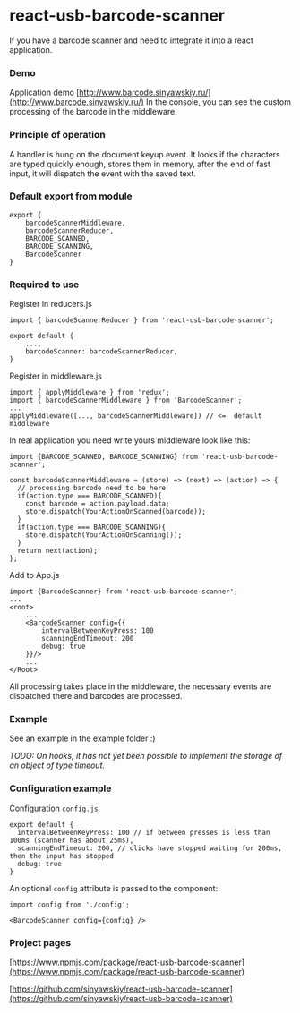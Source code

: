 # react-usb-barcode-scanner

If you have a barcode scanner and need to integrate it into a react application.

### Demo
Application demo [http://www.barcode.sinyawskiy.ru/](http://www.barcode.sinyawskiy.ru/)
In the console, you can see the custom processing of the barcode in the middleware.

### Principle of operation

A handler is hung on the document keyup event.
It looks if the characters are typed quickly enough, stores them in memory, after the end of fast input, it will dispatch the event with the saved text.

### Default export from module
```
export {
    barcodeScannerMiddleware,
    barcodeScannerReducer,
    BARCODE_SCANNED,
    BARCODE_SCANNING,
    BarcodeScanner
}
```

### Required to use

Register in reducers.js
```
import { barcodeScannerReducer } from 'react-usb-barcode-scanner';

export default {
    ...,
    barcodeScanner: barcodeScannerReducer,
}
```

Register in middleware.js
```
import { applyMiddleware } from 'redux';
import { barcodeScannerMiddleware } from 'BarcodeScanner';
...
applyMiddleware([..., barcodeScannerMiddleware]) // <=  default middleware
```

In real application you need write yours middleware look like this:
```
import {BARCODE_SCANNED, BARCODE_SCANNING} from 'react-usb-barcode-scanner';

const barcodeScannerMiddleware = (store) => (next) => (action) => {
  // processing barcode need to be here
  if(action.type === BARCODE_SCANNED){
    const barcode = action.payload.data;
    store.dispatch(YourActionOnScanned(barcode));
  }
  if(action.type === BARCODE_SCANNING){
    store.dispatch(YourActionOnScanning());
  }
  return next(action);
};
```

Add to App.js
```
import {BarcodeScanner} from 'react-usb-barcode-scanner';
...
<root>
    ...
    <BarcodeScanner config={{
        intervalBetweenKeyPress: 100
        scanningEndTimeout: 200
        debug: true
    }}/>
    ...
</Root>
```

All processing takes place in the middleware, the necessary events are dispatched there and barcodes are processed.

### Example
See an example in the example folder :)

_TODO: On hooks, it has not yet been possible to implement the storage of an object of type timeout._

### Configuration example

Configuration `config.js`
```
export default {
  intervalBetweenKeyPress: 100 // if between presses is less than 100ms (scanner has about 25ms),
  scanningEndTimeout: 200, // clicks have stopped waiting for 200ms, then the input has stopped
  debug: true
}
```

An optional `config` attribute is passed to the component:
```
import config from './config';

<BarcodeScanner config={config} />
```

### Project pages

[https://www.npmjs.com/package/react-usb-barcode-scanner](https://www.npmjs.com/package/react-usb-barcode-scanner)

[https://github.com/sinyawskiy/react-usb-barcode-scanner](https://github.com/sinyawskiy/react-usb-barcode-scanner) 
